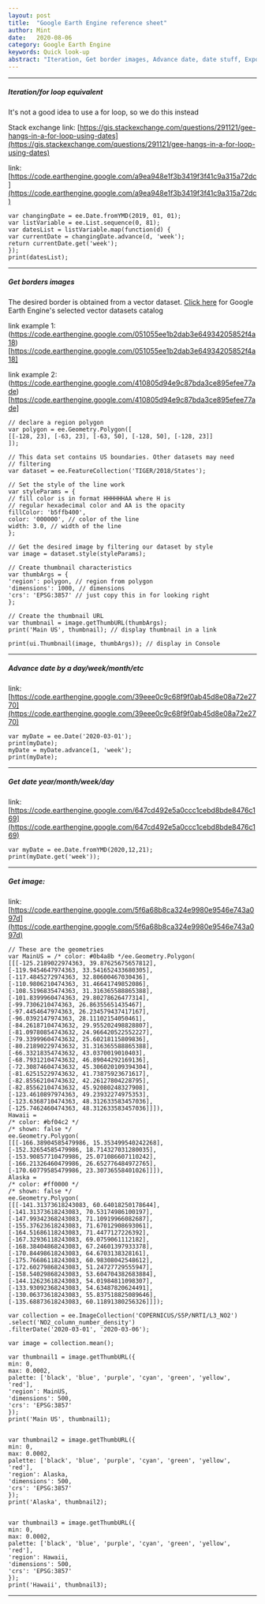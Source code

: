 ```yaml
---
layout: post
title:  "Google Earth Engine reference sheet"
author: Mint
date:   2020-08-06
category: Google Earth Engine
keywords: Quick look-up
abstract: "Iteration, Get border images, Advance date, date stuff, Export image, ..."
---
```


* * * 

##### Iteration/for loop equivalent

It's not a good idea to use a for loop, so we do this instead

Stack exchange link: [https://gis.stackexchange.com/questions/291121/gee-hangs-in-a-for-loop-using-dates](https://gis.stackexchange.com/questions/291121/gee-hangs-in-a-for-loop-using-dates)

link: [https://code.earthengine.google.com/a9ea948e1f3b3419f3f41c9a315a72dc](https://code.earthengine.google.com/a9ea948e1f3b3419f3f41c9a315a72dc)

    var changingDate = ee.Date.fromYMD(2019, 01, 01);
    var listVariable = ee.List.sequence(0, 81);
    var datesList = listVariable.map(function(d) {
    var currentDate = changingDate.advance(d, 'week'); 
    return currentDate.get('week');
    });
    print(datesList);

* * * 

##### Get borders images

The desired border is obtained from a vector dataset. [Click here](https://developers.google.com/earth-engine/vector_datasets) for Google Earth Engine's selected vector datasets catalog

link example 1: (https://code.earthengine.google.com/051055ee1b2dab3e64934205852f4a18)[https://code.earthengine.google.com/051055ee1b2dab3e64934205852f4a18]

link example 2: (https://code.earthengine.google.com/410805d94e9c87bda3ce895efee77ade)[https://code.earthengine.google.com/410805d94e9c87bda3ce895efee77ade]

    // declare a region polygon
    var polygon = ee.Geometry.Polygon([
    [[-128, 23], [-63, 23], [-63, 50], [-128, 50], [-128, 23]]
    ]);

    // This data set contains US boundaries. Other datasets may need
    // filtering
    var dataset = ee.FeatureCollection('TIGER/2018/States');

    // Set the style of the line work
    var styleParams = {
    // fill color is in format HHHHHHAA where H is
    // regular hexadecimal color and AA is the opacity
    fillColor: 'b5ffb400',
    color: '000000', // color of the line
    width: 3.0, // width of the line
    };

    // Get the desired image by filtering our dataset by style
    var image = dataset.style(styleParams);

    // Create thumbnail characteristics
    var thumbArgs = {
    'region': polygon, // region from polygon
    'dimensions': 1000, // dimensions
    'crs': 'EPSG:3857' // just copy this in for looking right
    };

    // Create the thumbnail URL
    var thumbnail = image.getThumbURL(thumbArgs);
    print('Main US', thumbnail); // display thumbnail in a link

    print(ui.Thumbnail(image, thumbArgs)); // display in Console


* * *

##### Advance date by a day/week/month/etc

link: [https://code.earthengine.google.com/39eee0c9c68f9f0ab45d8e08a72e2770](https://code.earthengine.google.com/39eee0c9c68f9f0ab45d8e08a72e2770)


    var myDate = ee.Date('2020-03-01');
    print(myDate);
    myDate = myDate.advance(1, 'week');
    print(myDate);

* * * 

##### Get date year/month/week/day

link: [https://code.earthengine.google.com/647cd492e5a0ccc1cebd8bde8476c169](https://code.earthengine.google.com/647cd492e5a0ccc1cebd8bde8476c169)

    var myDate = ee.Date.fromYMD(2020,12,21);
    print(myDate.get('week'));

* * * 

##### Get image:

link: [https://code.earthengine.google.com/5f6a68b8ca324e9980e9546e743a097d](https://code.earthengine.google.com/5f6a68b8ca324e9980e9546e743a097d)
    
    // These are the geometries
    var MainUS = /* color: #0b4a8b */ee.Geometry.Polygon(
    [[[-125.2189022974363, 39.87625675657812],
    [-119.9454647974363, 33.541652433680305],
    [-117.4845272974363, 32.80600467030436],
    [-110.9806210474363, 31.46641749852086],
    [-108.5196835474363, 31.316365588865388],
    [-101.8399960474363, 29.80278626477314],
    [-99.7306210474363, 26.86355651435467],
    [-97.4454647974363, 26.234579437417167],
    [-96.0392147974363, 28.11102154050461],
    [-84.26187104743632, 29.955202498828807],
    [-81.09780854743632, 24.966420522552227],
    [-79.33999604743632, 25.60218115809836],
    [-80.21890229743632, 31.316365588865388],
    [-66.33218354743632, 43.0370019010403],
    [-68.79312104743632, 46.89044292169136],
    [-72.30874604743632, 45.306020109394304],
    [-81.62515229743632, 41.73875923671617],
    [-82.85562104743632, 42.26127804228795],
    [-82.85562104743632, 45.92080248327908],
    [-123.4610897974363, 49.23932274975353],
    [-123.6368710474363, 48.312633583457036],
    [-125.7462460474363, 48.312633583457036]]]),
    Hawaii = 
    /* color: #bf04c2 */
    /* shown: false */
    ee.Geometry.Polygon(
    [[[-166.38904585479986, 15.353499540242268],
    [-152.32654585479986, 18.714327031280035],
    [-153.90857710479986, 25.071086607110242],
    [-166.21326460479986, 26.652776484972765],
    [-170.60779585479986, 23.30736558401026]]]),
    Alaska = 
    /* color: #ff0000 */
    /* shown: false */
    ee.Geometry.Polygon(
    [[[-141.31373618243083, 60.64018250178644],
    [-141.31373618243083, 70.53174986100197],
    [-147.99342368243083, 71.10919966082687],
    [-155.37623618243083, 71.67012908693061],
    [-164.51686118243083, 71.4477127226392],
    [-167.32936118243083, 69.0759061112182],
    [-168.38404868243083, 67.24601397933378],
    [-170.84498618243083, 64.6703138328161],
    [-175.76686118243083, 60.98308042548612],
    [-172.60279868243083, 51.24727729555947],
    [-158.54029868243083, 53.604704382683884],
    [-144.12623618243083, 54.01984811098307],
    [-133.93092368243083, 54.63487820624491],
    [-130.06373618243083, 55.837518825089646],
    [-135.68873618243083, 60.11891380256326]]]);

    var collection = ee.ImageCollection('COPERNICUS/S5P/NRTI/L3_NO2')
    .select('NO2_column_number_density')
    .filterDate('2020-03-01', '2020-03-06');

    var image = collection.mean();

    var thumbnail1 = image.getThumbURL({
    min: 0,
    max: 0.0002,
    palette: ['black', 'blue', 'purple', 'cyan', 'green', 'yellow', 'red'],
    'region': MainUS,
    'dimensions': 500,
    'crs': 'EPSG:3857'
    });
    print('Main US', thumbnail1);


    var thumbnail2 = image.getThumbURL({
    min: 0,
    max: 0.0002,
    palette: ['black', 'blue', 'purple', 'cyan', 'green', 'yellow', 'red'],
    'region': Alaska, 
    'dimensions': 500,
    'crs': 'EPSG:3857'
    });
    print('Alaska', thumbnail2);


    var thumbnail3 = image.getThumbURL({
    min: 0,
    max: 0.0002,
    palette: ['black', 'blue', 'purple', 'cyan', 'green', 'yellow', 'red'],
    'region': Hawaii,
    'dimensions': 500,
    'crs': 'EPSG:3857'
    });
    print('Hawaii', thumbnail3);


* * *
